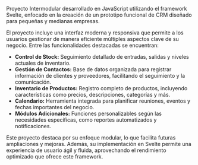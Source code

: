 Proyecto Intermodular desarrollado en JavaScript utilizando el framework Svelte, enfocado en la creación de un prototipo funcional de CRM diseñado para pequeñas y medianas empresas. 

El proyecto incluye una interfaz moderna y responsiva que permite a los usuarios gestionar de manera eficiente múltiples aspectos clave de su negocio. Entre las funcionalidades destacadas se encuentran: 

- **Control de Stock:** Seguimiento detallado de entradas, salidas y niveles actuales de inventario.  
- **Gestión de Contactos:** Base de datos organizada para registrar información de clientes y proveedores, facilitando el seguimiento y la comunicación.  
- **Inventario de Productos:** Registro completo de productos, incluyendo características como precios, descripciones, categorías y más.  
- **Calendario:** Herramienta integrada para planificar reuniones, eventos y fechas importantes del negocio.  
- **Módulos Adicionales:** Funciones personalizables según las necesidades específicas, como reportes automatizados y notificaciones.

Este proyecto destaca por su enfoque modular, lo que facilita futuras ampliaciones y mejoras. Además, su implementación en Svelte permite una experiencia de usuario ágil y fluida, aprovechando el rendimiento optimizado que ofrece este framework.
